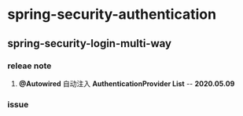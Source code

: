 # spring-security-authentication

## spring-security-login-multi-way

### releae note

1. **@Autowired** 自动注入 **AuthenticationProvider List** -- **2020.05.09**

### issue
